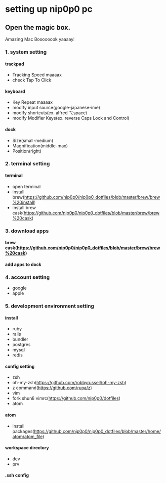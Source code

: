 # setting up nip0p0 pc

## Open the magic box.
Amazing Mac Boooooook yaaaay!

### 1. system setting
#### trackpad
  - Tracking Speed maaaax
  - check Tap To Click
#### keyboard
  - Key Repeat maaaax 
  - modify input source(google-japanese-ime) 
  - modify shortcuts(ex. alfred ⌥space)
  - modify Modifier Keys(ex. reverse Caps Lock and Control)
#### dock
  - Size(small-medium)
  - Magnification(middle-max)
  - Position(right)

### 2. terminal setting
#### terminal
  - open terminal
  - install brew(https://github.com/nip0p0/nip0p0_dotfiles/blob/master/brew/brew%20install)
  - install brew cask(https://github.com/nip0p0/nip0p0_dotfiles/blob/master/brew/brew%20cask)

### 3. download apps
#### brew cask(https://github.com/nip0p0/nip0p0_dotfiles/blob/master/brew/brew%20cask)
#### add apps to dock

### 4. account setting
- google
- apple

### 5. development environment setting
#### install
 - ruby
 - rails
 - bundler
 - postgres
 - mysql
 - redis

#### config setting
 - zsh
  - oh-my-zsh(https://github.com/robbyrussell/oh-my-zsh)
  - z command(https://github.com/rupa/z)
 - vim
  - fork shun8 vimrc(https://github.com/nip0p0/dotfiles)
 - atom
 
#### atom
 - install packages(https://github.com/nip0p0/nip0p0_dotfiles/blob/master/home/atom/atom_file)
 
#### workspace directory
 - dev
 - prv

#### .ssh config











